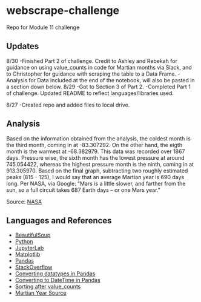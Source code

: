 # webscrape-challenge
Repo for Module 11 challenge

## Updates
8/30 -Finished Part 2 of challenge. Credit to Ashley and Rebekah for guidance on using value_counts in code for Martian months via Slack, and to Christopher for guidance with scraping the table to a Data Frame.
     -Analysis for Data included at the end of the notebook, will also be pasted in a section down below.
8/29 -Got to Section 3 of Part 2.
     -Completed Part 1 of challenge. Updated README to reflect languages/libraries used.


8/27 -Created repo and added files to local drive.

## Analysis
Based on the information obtained from the analysis, the coldest month is the third month, coming in at -83.307292. On the other hand, the eigth month is the warmest at -68.382979. This data was recorded over 1867 days.
Pressure wise, the sixth month has the lowest pressure at around 745.054422, whereas the highest pressure month is the ninth, coming in at 913.305970. Based on the final graph, subtracting two roughly estimated peaks (815 - 125), I would say that an average Martian year is 690 days long. Per NASA, via Google: "Mars is a little slower, and farther from the sun, so a full circuit takes 687 Earth days – or one Mars year."

Source: [NASA](https://www.jpl.nasa.gov/edu/learn/video/mars-in-a-minute-how-long-is-a-year-on-mars/#:~:text=The%20Earth%20zips%20around%20the,days%20%E2%80%93%20or%20one%20Mars%20year.)

## Languages and References
- [BeautifulSoup](https://www.crummy.com/software/BeautifulSoup/bs4/doc/)
- [Python](https://docs.python.org/3/)
- [JupyterLab](https://jupyterlab.readthedocs.io/en/latest/)
- [Matplotlib](https://matplotlib.org/stable/index.html)
- [Pandas](https://pandas.pydata.org/docs/)
- [StackOverflow](https://stackoverflow.com/)
- [Converting datatypes in Pandas](https://stackoverflow.com/questions/39173813/pandas-convert-dtype-object-to-int)
- [Converting to DateTime in Pandas](https://stackoverflow.com/questions/26763344/convert-pandas-column-to-datetime)
- [Sorting after value_counts](https://stackoverflow.com/questions/43855474/changing-sort-in-value-counts)
- [Martian Year Source](https://www.jpl.nasa.gov/edu/learn/video/mars-in-a-minute-how-long-is-a-year-on-mars/#:~:text=The%20Earth%20zips%20around%20the,days%20%E2%80%93%20or%20one%20Mars%20year.)

